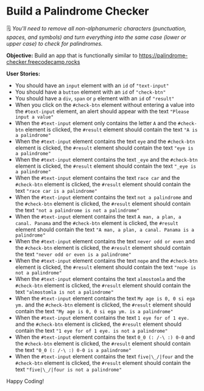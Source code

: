 # Build a Palindrome Checker
:spiral_notepad: _You'll need to remove all non-alphanumeric characters (punctuation, spaces, and symbols) and turn everything into the same case (lower or upper case) to check for palindromes._

**Objective:** Build an app that is functionally similar to https://palindrome-checker.freecodecamp.rocks

**User Stories:**

- You should have an `input` element with an `id` of `"text-input"`
- You should have a `button` element with an `id` of `"check-btn"`
- You should have a `div`, `span` or `p` element with an `id` of `"result"`
- When you click on the `#check-btn` element without entering a value into the `#text-input` element, an alert should appear with the text `"Please input a value"`
- When the `#text-input` element only contains the letter `A` and the `#check-btn` element is clicked, the `#result` element should contain the text `"A is a palindrome"`
- When the `#text-input` element contains the text `eye` and the `#check-btn` element is clicked, the `#result` element should contain the text `"eye is a palindrome"`
- When the `#text-input` element contains the text `_eye` and the `#check-btn` element is clicked, the `#result` element should contain the text `"_eye is a palindrome"`
- When the `#text-input` element contains the text `race car` and the `#check-btn` element is clicked, the `#result` element should contain the text `"race car is a palindrome"`
- When the `#text-input` element contains the text `not a palindrome` and the `#check-btn` element is clicked, the `#result` element should contain the text `"not a palindrome is not a palindrome"`
- When the `#text-input` element contains the text `A man, a plan, a canal. Panama` and the `#check-btn` element is clicked, the `#result` element should contain the text `"A man, a plan, a canal. Panama is a palindrome"`
- When the `#text-input` element contains the text `never odd or even` and the `#check-btn` element is clicked, the `#result` element should contain the text `"never odd or even is a palindrome"`
- When the `#text-input` element contains the text `nope` and the `#check-btn` element is clicked, the `#result` element should contain the text `"nope is not a palindrome"`
- When the `#text-input` element contains the text `almostomla` and the `#check-btn` element is clicked, the `#result` element should contain the text `"almostomla is not a palindrome"`
- When the `#text-input` element contains the text `My age is 0, 0 si ega ym.` and the `#check-btn` element is clicked, the `#result` element should contain the text `"My age is 0, 0 si ega ym. is a palindrome"`
- When the `#text-input` element contains the text `1 eye for of 1 eye.` and the `#check-btn` element is clicked, the `#result` element should contain the text `"1 eye for of 1 eye. is not a palindrome"`
- When the `#text-input` element contains the text `0_0 (: /-\ :) 0-0` and the `#check-btn` element is clicked, the `#result` element should contain the text `"0_0 (: /-\ :) 0-0 is a palindrome"`
- When the `#text-input` element contains the text `five|\_/|four` and the `#check-btn` element is clicked, the `#result` element should contain the text `"five|\_/|four is not a palindrome"`

Happy Coding!
